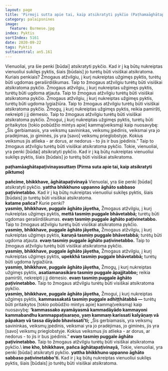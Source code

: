 ```yaml
---
layout: page
title: 'Pirmoji sutta apie tai, kaip atsikratyti pykčio (Paṭhamaāghātapaṭivinayasuttaṃ, AN 5.161)'
category: palaipsnines
image:
  feature: Burmese.jpg
index: Pyktis
sortIndex: 5161 
date: 2020-09-22
tags: Pyktis
suttacentral: an5.161
---
```

Vienuoliai, yra šie penki [būdai] atsikratyti pykčio. Kad ir į ką būtų nukreiptas vienuoliui sukilęs pyktis, šiais [būdais] jo turėtų būti visiškai atsikratoma. Kuriais penkiais?
Žmogaus atžvilgiu, į kurį nukreiptas užgimęs pyktis, turėtų būti ugdomas geraširdiškumas. Taip to žmogaus atžvilgiu turėtų būti visiškai atsikratoma pykčio.
Žmogaus atžvilgiu, į kurį nukreiptas užgimęs pyktis, turėtų būti ugdoma atjauta. Taip to žmogaus atžvilgiu turėtų būti visiškai atsikratoma pykčio.
Žmogaus atžvilgiu, į kurį nukreiptas užgimęs pyktis, turėtų būti ugdoma lygiažiūra. Taip to žmogaus atžvilgiu turėtų būti visiškai atsikratoma pykčio.
Žmogų, į kurį nukreiptas užgimęs pyktis, reikia pamiršti, nekreipti į jį dėmesio. Taip to žmogaus atžvilgiu turėtų būti visiškai atsikratoma pykčio.
Žmogui, į kurį nukreiptas užgimęs pyktis, turėtų būti pritaikytos [tokio pobūdžio mintys apie] kammą(veiksmą) kaip nuosavybę: „Šis gerbiamasis, yra veiksmų savininkas, veiksmų įpėdinis, veiksmai yra jo pradėjimas, jo giminės, jis yra [savo] veiksmų prieglobstyje. Kokius veiksmus jis atlieka - ar dorus, ar nedorus - to jis ir bus įpėdinis.” Taip to žmogaus atžvilgiu turėtų būti visiškai atsikratoma pykčio.
Tokie, vienuoliai, yra penki [būdai] atsikratyti pykčio. Kad ir į ką būtų nukreiptas vienuoliui sukilęs pyktis, šiais [būdais] jo turėtų būti visiškai atsikratoma.


__paṭhamāaghātapaṭivinayasuttaṃ (Pirma suta apie tai, kaip atsikratyti piktumo)__

**pañcime, bhikkhave, āghātapaṭivinayā** Vienuolai, yra šie penki [būdai] atsikratyti pykčio. **yattha bhikkhuno uppanno āghāto sabbaso paṭivinetabbo.** Kad ir į ką būtų nukreiptas vienuoliui sukilęs pyktis, šiais [būdais] jo turėtų būti visiškai atsikratoma.\
**katame pañca?** Kurie penki?\
**yasmiṃ, bhikkhave, puggale āghāto jāyetha,** Žmogaus atžvilgiu, į kurį nukreiptas užgimęs pyktis, **mettā tasmiṃ puggale bhāvetabbā;** turėtų būti ugdomas geraširdiškumas. **evaṃ tasmiṃ puggale āghāto paṭivinetabbo.** Taip to žmogaus atžvilgiu turėtų būti visiškai atsikratoma pykčio.\
**yasmiṃ, bhikkhave, puggale āghāto jāyetha,** Žmogaus atžvilgiu, į kurį nukreiptas užgimęs pyktis, **karuṇā tasmiṃ puggale bhāvetabbā;** turėtų būti ugdoma atjauta. **evaṃ tasmiṃ puggale āghāto paṭivinetabbo.** Taip to žmogaus atžvilgiu turėtų būti visiškai atsikratoma pykčio.\
**yasmiṃ, bhikkhave, puggale āghāto jāyetha,** Žmogaus atžvilgiu, į kurį nukreiptas užgimęs pyktis, **upekkhā tasmiṃ puggale bhāvetabbā;** turėtų būti ugdoma lygiažiūra.\
**yasmiṃ, bhikkhave, puggale āghāto jāyetha,** Žmogų, į kurį nukreiptas užgimęs pyktis, **asatiamanasikāro tasmiṃ puggale āpajjitabbo;** reikia pamiršti, nekreipti į jį dėmesio. **evaṃ tasmiṃ puggale āghāto paṭivinetabbo.** Taip to žmogaus atžvilgiu turėtų būti visiškai atsikratoma pykčio.\
**yasmiṃ, bhikkhave, puggale āghāto jāyetha,** Žmogui, į kurį nukreiptas užgimęs pyktis, **kammassakatā tasmiṃ puggale adhiṭṭhātabbā —** turėtų būti pritaikytos [tokio pobūdžio mintys apie] kammą(veiksmą) kaip nuosavybę: **‘kammassako ayamāyasmā kammadāyādo kammayoni kammabandhu kammappaṭisaraṇo, yaṃ kammaṃ karissati kalyāṇaṃ vā pāpakaṃ vā tassa dāyādo bhavissatī’ti;** „Šis gerbiamasis, yra veiksmų savininkas, veiksmų įpėdinis, veiksmai yra jo pradėjimas, jo giminės, jis yra \[savo] veiksmų prieglobstyje. Kokius veiksmus jis atlieka - ar dorus, ar nedorus - to jis ir bus įpėdinis.” **evaṃ tasmiṃ puggale āghāto paṭivinetabbo.** Taip to žmogaus atžvilgiu turėtų būti visiškai atsikratoma pykčio.\ 
**ime kho, bhikkhave, pañca āghātapaṭivinayā,** Tokie, vienuoliai, yra penki [būdai] atsikratyti pykčio. **yattha bhikkhuno uppanno āghāto sabbaso paṭivinetabbo'ti.** Kad ir į ką būtų nukreiptas vienuoliui sukilęs pyktis, šiais [būdais] jo turėtų būti visiškai atsikratoma.

